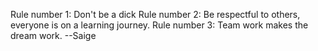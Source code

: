 Rule number 1: Don't be a dick
Rule number 2: Be respectful to others, everyone is on a learning journey. 
Rule number 3: Team work makes the dream work.
--Saige
